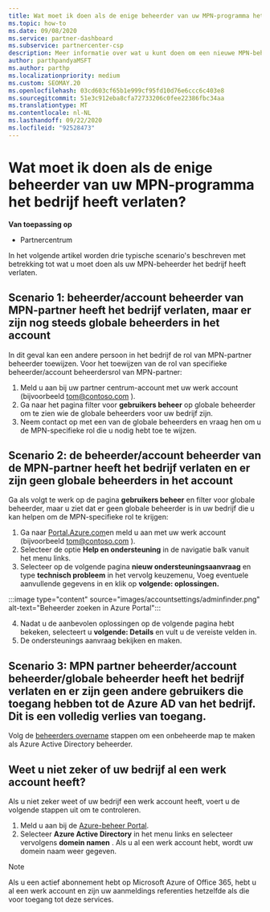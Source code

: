 ```yaml
---
title: Wat moet ik doen als de enige beheerder van uw MPN-programma het bedrijf heeft verlaten?
ms.topic: how-to
ms.date: 09/08/2020
ms.service: partner-dashboard
ms.subservice: partnercenter-csp
description: Meer informatie over wat u kunt doen om een nieuwe MPN-beheerder te vinden of om hulp te krijgen van de globale beheerder van uw bedrijf. Meer informatie over het toevoegen van een nieuwe globale beheerder van het partner centrum.
author: parthpandyaMSFT
ms.author: parthp
ms.localizationpriority: medium
ms.custom: SEOMAY.20
ms.openlocfilehash: 03cd603cf65b1e999cf95fd10d76e6ccc6c403e8
ms.sourcegitcommit: 51e3c912eba8cfa72733206c0fee22386fbc34aa
ms.translationtype: MT
ms.contentlocale: nl-NL
ms.lasthandoff: 09/22/2020
ms.locfileid: "92528473"
---
```

# <a name="what-to-do-if-the-only-admin-for-your-mpn-program-has-left-the-company"></a>Wat moet ik doen als de enige beheerder van uw MPN-programma het bedrijf heeft verlaten?

**Van toepassing op**

- Partnercentrum

In het volgende artikel worden drie typische scenario's beschreven met betrekking tot wat u moet doen als uw MPN-beheerder het bedrijf heeft verlaten.

## <a name="scenario-1-mpn-partner-adminaccount-admin-has-left-the-company-but-there-are-still-global-admins-in-the-account"></a>Scenario 1: beheerder/account beheerder van MPN-partner heeft het bedrijf verlaten, maar er zijn nog steeds globale beheerders in het account

In dit geval kan een andere persoon in het bedrijf de rol van MPN-partner beheerder toewijzen. Voor het toewijzen van de rol van specifieke beheerder/account beheerdersrol van MPN-partner:

1. Meld u aan bij uw partner centrum-account met uw werk account (bijvoorbeeld tom@contoso.com ).
1. Ga naar het pagina filter voor **gebruikers beheer** op globale beheerder om te zien wie de globale beheerders voor uw bedrijf zijn. 
1. Neem contact op met een van de globale beheerders en vraag hen om u de MPN-specifieke rol die u nodig hebt toe te wijzen. 

## <a name="scenario-2-mpn-partner-adminaccount-admin-has-left-the-company-and-there-are-no-global-admins-in-the-account"></a>Scenario 2: de beheerder/account beheerder van de MPN-partner heeft het bedrijf verlaten en er zijn geen globale beheerders in het account 

Ga als volgt te werk op de pagina **gebruikers beheer** en filter voor globale beheerder, maar u ziet dat er geen globale beheerder is in uw bedrijf die u kan helpen om de MPN-specifieke rol te krijgen:

1. Ga naar [Portal.Azure.com](https://ms.portal.azure.com/)en meld u aan met uw werk account (bijvoorbeeld tom@contoso.com ). 
1. Selecteer de optie **Help en ondersteuning** in de navigatie balk vanuit het menu links.
1. Selecteer op de volgende pagina **nieuw ondersteuningsaanvraag** en type **technisch probleem** in het vervolg keuzemenu, Voeg eventuele aanvullende gegevens in en klik op **volgende: oplossingen.**

:::image type="content" source="images/accountsettings/adminfinder.png" alt-text="Beheerder zoeken in Azure Portal":::

4. Nadat u de aanbevolen oplossingen op de volgende pagina hebt bekeken, selecteert u **volgende: Details** en vult u de vereiste velden in.
1. De ondersteunings aanvraag bekijken en maken.


## <a name="scenario-3-mpn-partner-adminaccount-adminglobal-admin-has-left-the-company-and-there-are-no-other-users-who-can-access-the-companys-azure-ad-this-is-a-complete-loss-of-access"></a>Scenario 3: MPN partner beheerder/account beheerder/globale beheerder heeft het bedrijf verlaten en er zijn geen andere gebruikers die toegang hebben tot de Azure AD van het bedrijf. Dit is een volledig verlies van toegang.

Volg de [beheerders overname](/azure/active-directory/users-groups-roles/domains-admin-takeover#internal-admin-takeover) stappen om een onbeheerde map te maken als Azure Active Directory beheerder.

## <a name="not-sure-if-your-company-already-has-a-work-account"></a>Weet u niet zeker of uw bedrijf al een werk account heeft?

Als u niet zeker weet of uw bedrijf een werk account heeft, voert u de volgende stappen uit om te controleren.

1. Meld u aan bij de [Azure-beheer Portal](https://ms.portal.azure.com).
2. Selecteer **Azure Active Directory** in het menu links en selecteer vervolgens **domein namen** .
Als u al een werk account hebt, wordt uw domein naam weer gegeven.

>[!Note]
>Als u een actief abonnement hebt op Microsoft Azure of Office 365, hebt u al een werk account en zijn uw aanmeldings referenties hetzelfde als die voor toegang tot deze services.